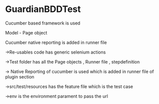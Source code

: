 # GuardianBDDTest


Cucumber based framework is used

Model - Page object

Cucumber native reporting is added in runner file

->Re-usables code has generic selenium actions

->Test folder has all the Page objects , Runner file , stepdefinition

-> Native Reporting of cucumber is used which is added in runner file of plugin section

->src/test/resources has the feature file which is the test case

->env is the environment parament to pass the url 
